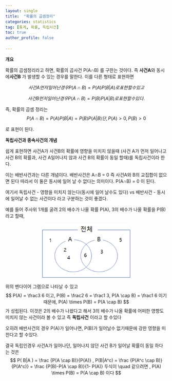 ```yaml
---
layout: single
title:  "확률의 곱셈정리"
categories: statistics
tag: [통계, 확률, 독립사건]
toc: true
author_profile: false

---
```

**개요**

확률의 곱셈정리라고 하면, 확률의 곱사건  P(A∩B) 를 구한는 것이다. 즉 **사건A**와 동시에**사건B** 가 발생할 수 있는 경우를 말한다.
이를 다른 형태로 표현하면


$$
사건 A먼저 일어난 경우 P(A \cap B) =  P(A) P(B|A) 로 표현할 수 있고
$$

$$
사건 B먼저 일어난 경우 P(A \cap B) = P(B)P(A|B)  로 표현할 수 있다.
$$

즉, 확률의 곱셈 정리는
$$
P(A \cap B) = P(A)P(B|A) = P(B)P(A|B)  단, P(A)>0,P(B)>0
$$

로 표현이 된다.

**독립사건과 종속사건의 개념**

쉽게 표현하면 사건A가 사건B의 확률에 영향을 미치지 않을때 (사건 A가 먼저 일어나고 사건 B의 확률과, 사건 A일어나지 않과 사건 B의 확률이 동일 할때)를 독립사건이라 한다.

이는 배반사건과는 다른 개념이다. 배반사건은 A∩B = 0 즉 사건A와 B의 교집합이 없으면 된다
따라서 이 둘은 동시에 일어 날 수 없다는 의미이다. P(A∩B) = 0 이 된다.

여기서 독립사건 - 영향을 미치지 않는다(동시에 일어 날수도 있다) vs 배반사건 - 동시에 일어날 수 없는 사건이다 라고 구분하는 것이 좋겠다.

예를 들어 주사위 1개를 굴려 2의 배수가 나올 확률 P(A), 3의 배수가 나올 확률을 P(B)라고 할때,

<p align='center'>
<img src="../../images/2022-03-13-prob-product/image-20220313215541720.png" alt="image-20220313215541720" style="zoom:80%;" />
</p>

위의 벤다이어 그램으로 나타날 수 있고
$$
P(A) = \frac3  6 이고, P(B) = \frac2  6 = \frac1  3, P(A \cap B) = \frac1  6 이기 때문에, P(A) \times P(B) = P(A \cap B)
$$
가 성립된다. 
이것은 2의 배수가 나왔다고 해서 3의 배수가 나올 확률에 어떠한 영향도 미치지 않는 사건이라 볼 수 있고 즉 **독립사건** 이라고 할 수있다

오히려 배반사건의 경우 P(A)가 일어나면, P(B)가 일어날수 없기때문에 강한 영향을 미친다고 할 수있다.

결국 독립인경우 사건A가 일어나던, 일어나지 않던 사건 B가 일어날 확률이 동일 하다는 것은
$$
P( B|A ) = \frac {P(A \cap B)}{P(A)} , P(B|A^c) = \frac {P(A^c \cap B)}{P(A^c)} = \frac {P(B)-P(A \cap B)}{1- P(A)} 두식이 \quad  같으려면 , P(A) \times P(B) = P(A \cap B) 이다
$$
